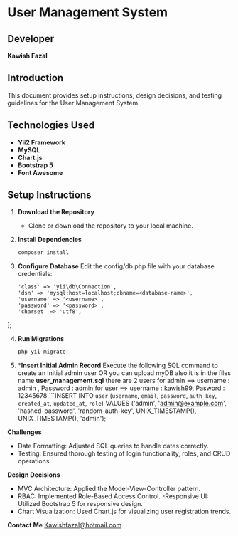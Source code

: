 # User Management System

## Developer
**Kawish Fazal**

## Introduction
This document provides setup instructions, design decisions, and testing guidelines for the User Management System.

## Technologies Used
- **Yii2 Framework**
- **MySQL**
- **Chart.js**
- **Bootstrap 5**
- **Font Awesome**

## Setup Instructions

1. **Download the Repository**
   - Clone or download the repository to your local machine.

2. **Install Dependencies**
   ```bash
   composer install
3. **Configure Database** 
    Edit the config/db.php file with your database credentials:
    ```return [
    'class' => 'yii\db\Connection',
    'dsn' => 'mysql:host=localhost;dbname=<database-name>',
    'username' => '<username>',
    'password' => '<password>',
    'charset' => 'utf8',
];

4. **Run Migrations**
    ```bash
    php yii migrate

5. ***Insert Initial Admin Record**
  Execute the following SQL command to create an initial admin user
   OR you can upload myDB also it is in the files name **user_management.sql**
  there are 2 users for admin ==> username : admin , Password : admin 
  for user ==> username : kawish99, Pasword : 12345678
  ```INSERT INTO `user` (`username`, `email`, `password`, `auth_key`, `created_at`, `updated_at`, `role`)
VALUES ('admin', 'admin@example.com', 'hashed-password', 'random-auth-key', UNIX_TIMESTAMP(), UNIX_TIMESTAMP(), 'admin');

**Challenges**
- Date Formatting: Adjusted SQL queries to handle dates correctly.
- Testing: Ensured thorough testing of login functionality, roles, and CRUD operations.

**Design Decisions**
- MVC Architecture: Applied the Model-View-Controller pattern.
- RBAC: Implemented Role-Based Access Control.
 -Responsive UI: Utilized Bootstrap 5 for responsive design.
- Chart Visualization: Used Chart.js for visualizing user registration trends.

**Contact Me**
Kawishfazal@hotmail.com
